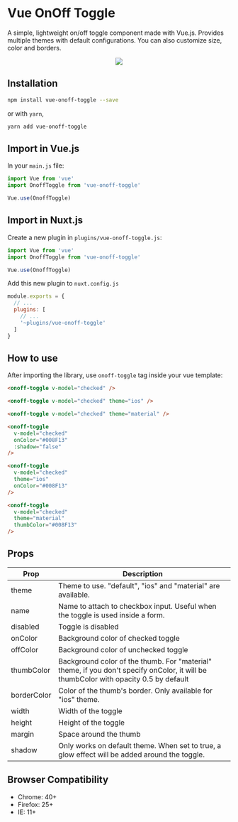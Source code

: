 # Vue OnOff Toggle

A simple, lightweight on/off toggle component made with Vue.js. Provides multiple themes with default configurations. You can also customize size, color and borders.

<p align="center">
  <img src="https://i.imgur.com/pVI4GIB.png">
</p>

## Installation
```bash
npm install vue-onoff-toggle --save
```
or with `yarn`,
```bash
yarn add vue-onoff-toggle
```


## Import in Vue.js
In your `main.js` file:

```javascript
import Vue from 'vue'
import OnoffToggle from 'vue-onoff-toggle'

Vue.use(OnoffToggle)
```

## Import in Nuxt.js
Create a new plugin in `plugins/vue-onoff-toggle.js`:

```javascript
import Vue from 'vue'
import OnoffToggle from 'vue-onoff-toggle'

Vue.use(OnoffToggle)
```

Add this new plugin to `nuxt.config.js`

```javascript
module.exports = {
  // ...
  plugins: [
    // ...
    '~plugins/vue-onoff-toggle'
  ]
}
```

## How to use
After importing the library, use `onoff-toggle` tag inside your vue template:
```html
<onoff-toggle v-model="checked" />

<onoff-toggle v-model="checked" theme="ios" />

<onoff-toggle v-model="checked" theme="material" />

<onoff-toggle
  v-model="checked"
  onColor="#008F13"
  :shadow="false"
/>

<onoff-toggle
  v-model="checked"
  theme="ios"
  onColor="#008F13"
/>

<onoff-toggle
  v-model="checked"
  theme="material"
  thumbColor="#008F13"
/>
```


## Props
<table>
  <thead>
    <tr>
      <th>Prop</th>
      <th>Description</th>
    </tr>
  </thead>
  <tbody>
    <tr>
      <td>theme</td>
      <td>Theme to use. "default", "ios" and "material" are available.</td>
    </tr>
    <tr>
      <td>name</td>
      <td>Name to attach to checkbox input. Useful when the toggle is used inside a form.</td>
    </tr>
    <tr>
      <td>disabled</td>
      <td>Toggle is disabled</td>
    </tr>
    <tr>
      <td>onColor</td>
      <td>Background color of checked toggle</td>
    </tr>
    <tr>
      <td>offColor</td>
      <td>Background color of unchecked toggle</td>
    </tr>
    <tr>
      <td>thumbColor</td>
      <td>Background color of the thumb. For "material" theme, if you don't specify onColor, it will be thumbColor with opacity 0.5 by default</td>
    </tr>
    <tr>
      <td>borderColor</td>
      <td>Color of the thumb's border. Only available for "ios" theme.</td>
    </tr>
    <tr>
      <td>width</td>
      <td>Width of the toggle</td>
    </tr>
    <tr>
      <td>height</td>
      <td>Height of the toggle</td>
    </tr>
    <tr>
      <td>margin</td>
      <td>Space around the thumb</td>
    </tr>
    <tr>
      <td>shadow</td>
      <td>Only works on default theme. When set to true, a glow effect will be added around the toggle.</td>
    </tr>
  </tbody>
</table>


## Browser Compatibility

* Chrome: 40+
* Firefox: 25+
* IE: 11+
